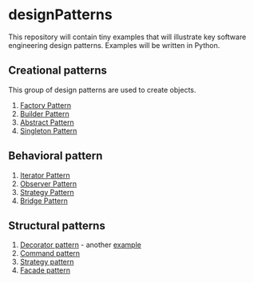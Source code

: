 # designPatterns

This repository will contain tiny examples that will illustrate
key software engineering design patterns. Examples will be written in Python.

## Creational patterns

This group of design patterns are used to create objects.

1. [Factory Pattern](https://github.com/krispingal/designPatterns/blob/main/biriyaniFactory.py)
2. [Builder Pattern](https://github.com/krispingal/designPatterns/blob/main/omeletteBuilder.py)
3. [Abstract Pattern](https://github.com/krispingal/designPatterns/blob/main/queueAbstract.py)
4. [Singleton Pattern](https://github.com/krispingal/designPatterns/blob/main/cacheSingleton.py)

## Behavioral pattern

1. [Iterator Pattern](https://github.com/krispingal/designPatterns/blob/main/linkedListIterator.py)
1. [Observer Pattern](https://github.com/krispingal/designPatterns/blob/main/mailingListObserver.py)
1. [Strategy Pattern](https://github.com/krispingal/designPatterns/blob/main/distanceStrategy.py)
1. [Bridge Pattern](https://github.com/krispingal/designPatterns/blob/main/paymentBridge.py)

## Structural patterns

1. [Decorator pattern](https://github.com/krispingal/designPatterns/blob/main/sandwichDecorator.py) - another [example](https://github.com/krispingal/designPatterns/blob/main/loggerDecorator.py)
1. [Command pattern](https://github.com/krispingal/designPatterns/blob/main/chessCommand.py)
1. [Strategy pattern](https://github.com/krispingal/designPatterns/blob/main/routePlannerStrategy.py)
1. [Facade pattern](https://github.com/krispingal/designPatterns/blob/main/videoUploadFacade.py)
